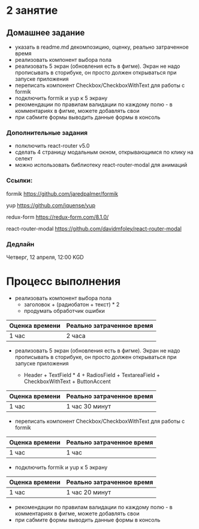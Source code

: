 # 2 занятие

## Домашнее задание

- указать в readme.md декомпозицию, оценку, реально затраченное время
- реализовать компонент выбора пола
- реализовать 5 экран (обновления есть в фигме). Экран не надо прописывать в сторибуке, он просто должен открываться при запуске приложения
- переписать компонент Checkbox/CheckboxWithText для работы с formik
- подключить formik и yup к 5 экрану
- рекомендации по правилам валидации по каждому полю - в комментариях в фигме, можете добавлять свои
- при сабмите формы выводить данные формы в консоль

### Дополнительные задания

- полключить react-router v5.0
- сделать 4 страницу модальным окном, открывающимся по клику на селект
- можно использовать библиотеку react-router-modal для анимаций

### Ссылки:

formik https://github.com/jaredpalmer/formik

yup https://github.com/jquense/yup

redux-form https://redux-form.com/8.1.0/

react-router-modal https://github.com/davidmfoley/react-router-modal

### Дедлайн

Четверг, 12 апреля, 12:00 KGD

# Процесс выполнения

- реализовать компонент выбора пола
  - заголовок + (радиобатон + текст) \* 2
  - продумать обработчик ошибки

| Оценка времени | Реально затраченное время |
| -------------- | ------------------------- |
| 1 час          | 2 часа                    |

- реализовать 5 экран (обновления есть в фигме). Экран не надо прописывать в сторибуке, он просто должен открываться при запуске приложения

  - Header + TextField \* 4 + RadiosField + TextareaField + CheckboxWithText + ButtonAccent

| Оценка времени | Реально затраченное время |
| -------------- | ------------------------- |
| 1 час          | 1 час 30 минут            |

- переписать компонент Checkbox/CheckboxWithText для работы с formik

| Оценка времени | Реально затраченное время |
| -------------- | ------------------------- |
| 1 час          | 1 час                     |

- подключить formik и yup к 5 экрану

| Оценка времени | Реально затраченное время |
| -------------- | ------------------------- |
| 1 час          | 1 час 20 минут            |

- рекомендации по правилам валидации по каждому полю - в комментариях в фигме, можете добавлять свои
- при сабмите формы выводить данные формы в консоль
